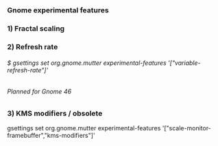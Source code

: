 ### Gnome experimental features
### 1) Fractal scaling
### 2) Refresh rate
###### $ gsettings set org.gnome.mutter experimental-features '["variable-refresh-rate"]'
###### Planned for Gnome 46
### 3) KMS modifiers / obsolete

gsettings set org.gnome.mutter experimental-features '["scale-monitor-framebuffer","kms-modifiers"]'

